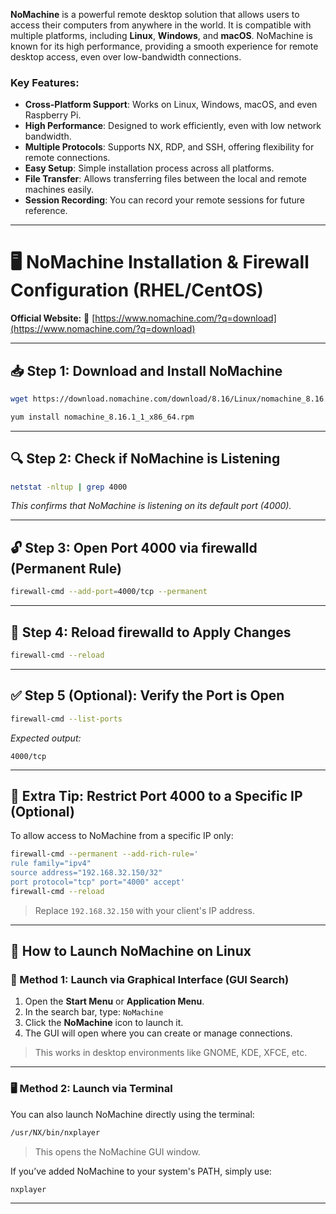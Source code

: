 **NoMachine** is a powerful remote desktop solution that allows users to access their computers from anywhere in the world. It is compatible with multiple platforms, including **Linux**, **Windows**, and **macOS**. NoMachine is known for its high performance, providing a smooth experience for remote desktop access, even over low-bandwidth connections.

### Key Features:

* **Cross-Platform Support**: Works on Linux, Windows, macOS, and even Raspberry Pi.
* **High Performance**: Designed to work efficiently, even with low network bandwidth.
* **Multiple Protocols**: Supports NX, RDP, and SSH, offering flexibility for remote connections.
* **Easy Setup**: Simple installation process across all platforms.
* **File Transfer**: Allows transferring files between the local and remote machines easily.
* **Session Recording**: You can record your remote sessions for future reference.

---

# 🖥️ NoMachine Installation & Firewall Configuration (RHEL/CentOS)

**Official Website:**
🔗 [https://www.nomachine.com/?q=download](https://www.nomachine.com/?q=download)

---

## 📥 Step 1: Download and Install NoMachine

```bash
wget https://download.nomachine.com/download/8.16/Linux/nomachine_8.16.1_1_x86_64.rpm
```
```bash
yum install nomachine_8.16.1_1_x86_64.rpm
```

---

## 🔍 Step 2: Check if NoMachine is Listening

```bash
netstat -nltup | grep 4000
```

*This confirms that NoMachine is listening on its default port (4000).*

---

## 🔓 Step 3: Open Port 4000 via firewalld (Permanent Rule)

```bash
firewall-cmd --add-port=4000/tcp --permanent
```

---

## 🔄 Step 4: Reload firewalld to Apply Changes

```bash
firewall-cmd --reload
```

---

## ✅ Step 5 (Optional): Verify the Port is Open

```bash
firewall-cmd --list-ports
```

*Expected output:*

```
4000/tcp
```

---

## 🔐 Extra Tip: Restrict Port 4000 to a Specific IP (Optional)

To allow access to NoMachine from a specific IP only:

```bash
firewall-cmd --permanent --add-rich-rule='
rule family="ipv4"
source address="192.168.32.150/32"
port protocol="tcp" port="4000" accept'
firewall-cmd --reload
```

> Replace `192.168.32.150` with your client's IP address.

---

## 🚀 How to Launch NoMachine on Linux

### 🧭 Method 1: Launch via Graphical Interface (GUI Search)

1. Open the **Start Menu** or **Application Menu**.
2. In the search bar, type: `NoMachine`
3. Click the **NoMachine** icon to launch it.
4. The GUI will open where you can create or manage connections.

> This works in desktop environments like GNOME, KDE, XFCE, etc.

---

### 🖥️ Method 2: Launch via Terminal

You can also launch NoMachine directly using the terminal:

```bash
/usr/NX/bin/nxplayer
```

> This opens the NoMachine GUI window.

If you’ve added NoMachine to your system's PATH, simply use:

```bash
nxplayer
```

---


